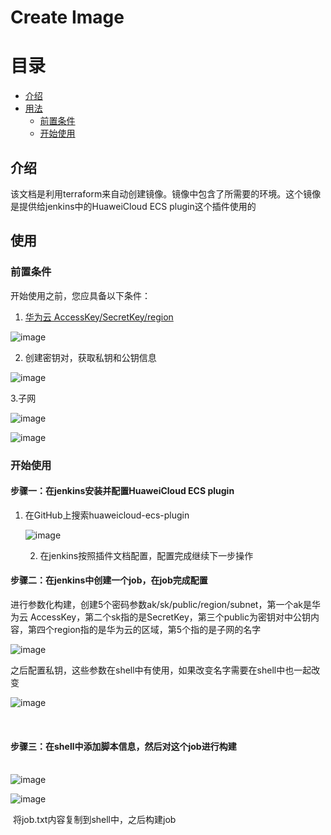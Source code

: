 # Create Image

# 目录

 * [介绍](#introduction)
 * [用法](#usage)
   * [前置条件](#preconditions)
   * [开始使用](#start_use)

## 介绍 <a id ="introduction"/>

该文档是利用terraform来自动创建镜像。镜像中包含了所需要的环境。这个镜像是提供给jenkins中的HuaweiCloud ECS plugin这个插件使用的



## 使用<a id="usage"/>

### 前置条件 <a id="preconditions"/>

开始使用之前，您应具备以下条件：



1. [华为云 AccessKey/SecretKey/region](https://support.huaweicloud.com/devg-apisign/api-sign-provide-aksk.html)

  ![image](https://user-images.githubusercontent.com/78532744/137423308-202d5c2e-5dcd-44fa-a83a-0ebe8e4dddd7.png)

   

2. 创建密钥对，获取私钥和公钥信息

![image](https://user-images.githubusercontent.com/78532744/137423328-25b51e17-b47c-40a9-8039-d4c6a4da70ac.png)

3.子网

![image](https://user-images.githubusercontent.com/78532744/137423353-b5d3d8f1-fc9a-4d2c-bcf4-dcacc7208c55.png)


![image](https://user-images.githubusercontent.com/78532744/137423388-fb4e18c5-8792-4f68-95d7-a2e34b50913c.png)









### 开始使用 <a id="start_use"/>

#### 步骤一：在jenkins安装并配置HuaweiCloud ECS plugin

1. 在GitHub上搜索huaweicloud-ecs-plugin

   ![image](https://user-images.githubusercontent.com/78532744/137423433-2ede9922-8d3e-4480-86b8-1cb621b1a88e.png)

   2. 在jenkins按照插件文档配置，配置完成继续下一步操作

#### 步骤二：在jenkins中创建一个job，在job完成配置

进行参数化构建，创建5个密码参数ak/sk/public/region/subnet，第一个ak是华为云 AccessKey，第二个sk指的是SecretKey，第三个public为密钥对中公钥内容，第四个region指的是华为云的区域，第5个指的是子网的名字

![image](https://user-images.githubusercontent.com/78532744/137423493-556e08f0-add4-44d1-85c9-d05cedde81fe.png)


之后配置私钥，这些参数在shell中有使用，如果改变名字需要在shell中也一起改变

![image](https://user-images.githubusercontent.com/78532744/137423509-5ee9682c-39df-4288-ab80-5018c42b3b69.png)

​       

#### 步骤三：在shell中添加脚本信息，然后对这个job进行构建

​         
![image](https://user-images.githubusercontent.com/78532744/137423549-56cc6de2-2f13-484b-9b23-88e41e9ee35d.png)

![image](https://user-images.githubusercontent.com/78532744/137423571-1b3e1e12-cc92-42ca-a4bb-54591c5a44bd.png)

​      将job.txt内容复制到shell中，之后构建job











​     









